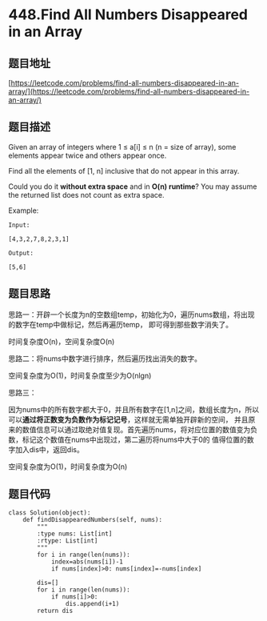 448.Find All Numbers Disappeared in an Array
============================================

题目地址
-------
[https://leetcode.com/problems/find-all-numbers-disappeared-in-an-array/](https://leetcode.com/problems/find-all-numbers-disappeared-in-an-array/)


题目描述
--------
Given an array of integers where 1 ≤ a[i] ≤ n (n = size of array), some elements appear twice and others appear once.

Find all the elements of [1, n] inclusive that do not appear in this array.

Could you do it **without extra space** and in **O(n) runtime**? You may assume the returned list does not count as extra space.

Example:

```
Input:

[4,3,2,7,8,2,3,1]

Output:

[5,6]
```

题目思路
--------

思路一：开辟一个长度为n的空数组temp，初始化为0，遍历nums数组，将出现的数字在temp中做标记，然后再遍历temp，
即可得到那些数字消失了。

时间复杂度O(n)，空间复杂度O(n)

思路二：将nums中数字进行排序，然后遍历找出消失的数字。

空间复杂度为O(1)，时间复杂度至少为O(nlgn)

思路三：

因为nums中的所有数字都大于0，并且所有数字在[1,n]之间，数组长度为n，所以可以**通过将正数变为负数作为标记记号**，这样就无需单独开辟新的空间，
并且原来的数值信息可以通过取绝对值复现。首先遍历nums，将对应位置的数值变为负数，标记这个数值在nums中出现过，第二遍历将nums中大于0的
值得位置的数字加入dis中，返回dis。

空间复杂度为O(1)，时间复杂度为O(n)

题目代码
--------

```
class Solution(object):
    def findDisappearedNumbers(self, nums):
        """
        :type nums: List[int]
        :rtype: List[int]
        """
        for i in range(len(nums)):
            index=abs(nums[i])-1
            if nums[index]>0: nums[index]=-nums[index]
        
        dis=[]
        for i in range(len(nums)):
            if nums[i]>0:
                dis.append(i+1)
        return dis
```
